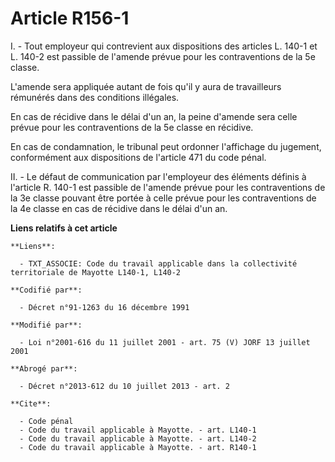 # Article R156-1

I. - Tout employeur qui contrevient aux dispositions des articles L. 140-1 et L. 140-2 est passible de l'amende prévue pour
les contraventions de la 5e classe.

L'amende sera appliquée autant de fois qu'il y aura de travailleurs rémunérés dans des conditions illégales.

En cas de récidive dans le délai d'un an, la peine d'amende sera celle prévue pour les contraventions de la 5e classe en
récidive.

En cas de condamnation, le tribunal peut ordonner l'affichage du jugement, conformément aux dispositions de l'article 471 du
code pénal.

II. - Le défaut de communication par l'employeur des éléments définis à l'article R. 140-1 est passible de l'amende prévue
pour les contraventions de la 3e classe pouvant être portée à celle prévue pour les contraventions de la 4e classe en cas de
récidive dans le délai d'un an.

**Liens relatifs à cet article**

	**Liens**:

	  - TXT_ASSOCIE: Code du travail applicable dans la collectivité territoriale de Mayotte L140-1, L140-2

	**Codifié par**:

	  - Décret n°91-1263 du 16 décembre 1991

	**Modifié par**:

	  - Loi n°2001-616 du 11 juillet 2001 - art. 75 (V) JORF 13 juillet 2001

	**Abrogé par**:

	  - Décret n°2013-612 du 10 juillet 2013 - art. 2

	**Cite**:

	  - Code pénal
	  - Code du travail applicable à Mayotte. - art. L140-1
	  - Code du travail applicable à Mayotte. - art. L140-2
	  - Code du travail applicable à Mayotte. - art. R140-1
